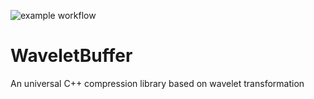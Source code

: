 ![example workflow](https://github.com/panda-official/WaveletBuffer/actions/workflows/test-linux.yml/badge.svg)

# WaveletBuffer
An universal  C++ compression library based on wavelet transformation
